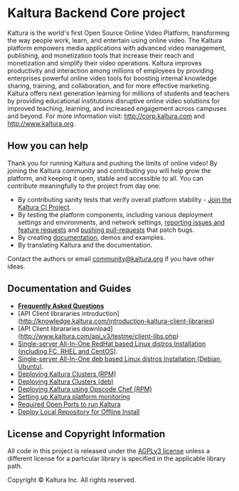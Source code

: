 # Kaltura Backend Core project
Kaltura is the world's first Open Source Online Video Platform, transforming the way people work,
learn, and entertain using online video.
The Kaltura platform empowers media applications with advanced video management, publishing,
and monetization tools that increase their reach and monetization and simplify their video operations.
Kaltura improves productivity and interaction among millions of employees by providing enterprises
powerful online video tools for boosting internal knowledge sharing, training, and collaboration,
and for more effective marketing. Kaltura offers next generation learning for millions of students and
teachers by providing educational institutions disruptive online video solutions for improved teaching,
learning, and increased engagement across campuses and beyond.
For more information visit: http://corp.kaltura.com and http://www.kaltura.org.

## How you can help
Thank you for running Kaltura and pushing the limits of online video! By joining the Kaltura community and contributing you will help grow the platform, and keeping it open, stable and accessible to all. You can contribute meaningfully to the project from day one:    

+ By contributing sanity tests that verify overall platform stability - [Join the Kaltura CI Project](https://github.com/kaltura/platform-continuous-integration).
+ By testing the platform components, including various deployment settings and environments, and network settings, [reporting issues and feature requests](https://github.com/kaltura/platform-install-packages/issues) and [pushing pull-requests](https://help.github.com/articles/creating-a-pull-request) that patch bugs.
+ By creating [documentation](https://github.com/kaltura/platform-install-packages/tree/master/doc), demos and examples.
+ By translating Kaltura and the documentation.

Contact the authors or email community@kaltura.org if you have other ideas.

## Documentation and Guides

* [**Frequently Asked Questions**](https://github.com/kaltura/platform-install-packages/blob/master/doc/kaltura-packages-faq.md)
* [API Client librararies introduction] (http://knowledge.kaltura.com/introduction-kaltura-client-libraries)
* [API Client librararies download] (http://www.kaltura.com/api_v3/testme/client-libs.php)
* [Single-server All-In-One RedHat based Linux distros Installation (including FC, RHEL and CentOS)](https://github.com/kaltura/platform-install-packages/blob/master/doc/install-kaltura-redhat-based.md).
* [Single-server All-In-One deb based Linux distros Installation (Debian, Ubuntu)](https://github.com/kaltura/platform-install-packages/blob/master/doc/install-kaltura-deb-based.md).
* [Deploying Kaltura Clusters (RPM)](https://github.com/kaltura/platform-install-packages/blob/master/doc/rpm-cluster-deployment-instructions.md)
* [Deploying Kaltura Clusters (deb)](https://github.com/kaltura/platform-install-packages/blob/master/doc/deb-cluster-deployment-instructions.md)
* [Deploying Kaltura using Opscode Chef (RPM)](https://github.com/kaltura/platform-install-packages/blob/master/doc/rpm-chef-cluster-deployment.md)
* [Setting up Kaltura platform monitoring](https://github.com/kaltura/platform-install-packages/blob/master/doc/platform-monitors.md)
* [Required Open Ports to run Kaltura](https://github.com/kaltura/platform-install-packages/blob/master/doc/kaltura-required-ports.md)
* [Deploy Local Repository for Offline Install](https://github.com/kaltura/platform-install-packages/blob/master/doc/deploy-local-rpm-repo-offline-install.md)



## License and Copyright Information
All code in this project is released under the [AGPLv3 license](http://www.gnu.org/licenses/agpl-3.0.html) unless a different license for a particular library is specified in the applicable library path. 

Copyright © Kaltura Inc. All rights reserved.

